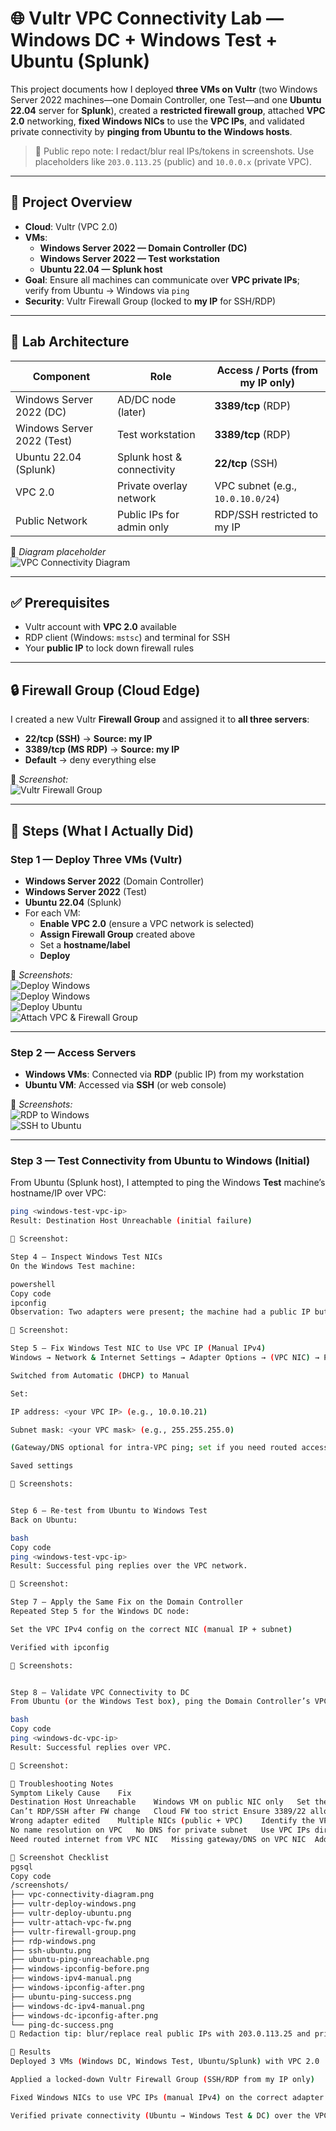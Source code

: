 # 🌐 Vultr VPC Connectivity Lab — Windows DC + Windows Test + Ubuntu (Splunk)

This project documents how I deployed **three VMs on Vultr** (two Windows Server 2022 machines—one Domain Controller, one Test—and one **Ubuntu 22.04** server for **Splunk**), created a **restricted firewall group**, attached **VPC 2.0** networking, **fixed Windows NICs** to use the **VPC IPs**, and validated private connectivity by **pinging from Ubuntu to the Windows hosts**.

> 🔐 Public repo note: I redact/blur real IPs/tokens in screenshots. Use placeholders like `203.0.113.25` (public) and `10.0.0.x` (private VPC).

---

## 📌 Project Overview
- **Cloud**: Vultr (VPC 2.0)
- **VMs**:
  - **Windows Server 2022 — Domain Controller (DC)**
  - **Windows Server 2022 — Test workstation**
  - **Ubuntu 22.04 — Splunk host**
- **Goal**: Ensure all machines can communicate over **VPC private IPs**; verify from Ubuntu → Windows via `ping`
- **Security**: Vultr Firewall Group (locked to **my IP** for SSH/RDP)

---

## 🧱 Lab Architecture

| Component                  | Role                         | Access / Ports (from my IP only) |
|---------------------------|------------------------------|-----------------------------------|
| Windows Server 2022 (DC)  | AD/DC node (later)           | **3389/tcp** (RDP)                |
| Windows Server 2022 (Test)| Test workstation             | **3389/tcp** (RDP)                |
| Ubuntu 22.04 (Splunk)     | Splunk host & connectivity   | **22/tcp** (SSH)                  |
| VPC 2.0                   | Private overlay network      | VPC subnet (e.g., `10.0.10.0/24`) |
| Public Network            | Public IPs for admin only    | RDP/SSH restricted to my IP       |

📸 *Diagram placeholder*  
![VPC Connectivity Diagram](./screenshots/vpc-connectivity-diagram.png)

---

## ✅ Prerequisites
- Vultr account with **VPC 2.0** available
- RDP client (Windows: `mstsc`) and terminal for SSH
- Your **public IP** to lock down firewall rules

---

## 🔒 Firewall Group (Cloud Edge)
I created a new Vultr **Firewall Group** and assigned it to **all three servers**:

- **22/tcp (SSH)** → **Source: my IP**
- **3389/tcp (MS RDP)** → **Source: my IP**
- **Default** → deny everything else

📸 *Screenshot:*  
![Vultr Firewall Group](./screenshots/vultr-firewall-group.png)

---

## 🚀 Steps (What I Actually Did)

### **Step 1 — Deploy Three VMs (Vultr)**
- **Windows Server 2022** (Domain Controller)
- **Windows Server 2022** (Test)
- **Ubuntu 22.04** (Splunk)
- For each VM:
  - **Enable VPC 2.0** (ensure a VPC network is selected)
  - **Assign Firewall Group** created above
  - Set a **hostname/label**
  - **Deploy**

📸 *Screenshots:*  
![Deploy Windows](./screenshots/vultr-deploy-windows.png)  
![Deploy Windows](./screenshots/vultr-deploy-testwindows.png)  
![Deploy Ubuntu](./screenshots/vultr-deploy-ubuntu.png)  
![Attach VPC & Firewall Group](./screenshots/vultr-attach-vpc-fw.png)

---

### **Step 2 — Access Servers**
- **Windows VMs**: Connected via **RDP** (public IP) from my workstation
- **Ubuntu VM**: Accessed via **SSH** (or web console)

📸 *Screenshots:*  
![RDP to Windows](./screenshots/rdp-windows.png)  
![SSH to Ubuntu](./screenshots/ssh-ubuntu.png)

---

### **Step 3 — Test Connectivity from Ubuntu to Windows (Initial)**
From Ubuntu (Splunk host), I attempted to ping the Windows **Test** machine’s hostname/IP over VPC:

```bash
ping <windows-test-vpc-ip>
Result: Destination Host Unreachable (initial failure)

📸 Screenshot:

Step 4 — Inspect Windows Test NICs
On the Windows Test machine:

powershell
Copy code
ipconfig
Observation: Two adapters were present; the machine had a public IP but not the expected VPC IP.

📸 Screenshot:

Step 5 — Fix Windows Test NIC to Use VPC IP (Manual IPv4)
Windows → Network & Internet Settings → Adapter Options → (VPC NIC) → Properties → IPv4

Switched from Automatic (DHCP) to Manual

Set:

IP address: <your VPC IP> (e.g., 10.0.10.21)

Subnet mask: <your VPC mask> (e.g., 255.255.255.0)

(Gateway/DNS optional for intra-VPC ping; set if you need routed access)

Saved settings

📸 Screenshots:


Step 6 — Re-test from Ubuntu to Windows Test
Back on Ubuntu:

bash
Copy code
ping <windows-test-vpc-ip>
Result: Successful ping replies over the VPC network.

📸 Screenshot:

Step 7 — Apply the Same Fix on the Domain Controller
Repeated Step 5 for the Windows DC node:

Set the VPC IPv4 config on the correct NIC (manual IP + subnet)

Verified with ipconfig

📸 Screenshots:


Step 8 — Validate VPC Connectivity to DC
From Ubuntu (or the Windows Test box), ping the Domain Controller’s VPC IP:

bash
Copy code
ping <windows-dc-vpc-ip>
Result: Successful replies over VPC.

📸 Screenshot:

🧩 Troubleshooting Notes
Symptom	Likely Cause	Fix
Destination Host Unreachable	Windows VM on public NIC only	Set the VPC NIC to a manual IPv4 in the VPC subnet
Can’t RDP/SSH after FW change	Cloud FW too strict	Ensure 3389/22 allowed from your IP in the Vultr FW Group
Wrong adapter edited	Multiple NICs (public + VPC)	Identify the VPC adapter (no default gateway; private range)
No name resolution on VPC	No DNS for private subnet	Use VPC IPs directly or stand up DNS later (e.g., on DC)
Need routed internet from VPC NIC	Missing gateway/DNS on VPC NIC	Add gateway/DNS if required by your design

📸 Screenshot Checklist
pgsql
Copy code
/screenshots/
├── vpc-connectivity-diagram.png
├── vultr-deploy-windows.png
├── vultr-deploy-ubuntu.png
├── vultr-attach-vpc-fw.png
├── vultr-firewall-group.png
├── rdp-windows.png
├── ssh-ubuntu.png
├── ubuntu-ping-unreachable.png
├── windows-ipconfig-before.png
├── windows-ipv4-manual.png
├── windows-ipconfig-after.png
├── ubuntu-ping-success.png
├── windows-dc-ipv4-manual.png
├── windows-dc-ipconfig-after.png
└── ping-dc-success.png
🔐 Redaction tip: blur/replace real public IPs with 203.0.113.25 and private IPs with 10.0.0.x.

🏁 Results
Deployed 3 VMs (Windows DC, Windows Test, Ubuntu/Splunk) with VPC 2.0

Applied a locked-down Vultr Firewall Group (SSH/RDP from my IP only)

Fixed Windows NICs to use VPC IPs (manual IPv4) on the correct adapter

Verified private connectivity (Ubuntu → Windows Test & DC) over the VPC network
